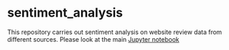 # sentiment_analysis
This repository carries out sentiment analysis on website review data from different sources. Please look at the main [Jupyter notebook](Review_Analysis.ipynb) 
